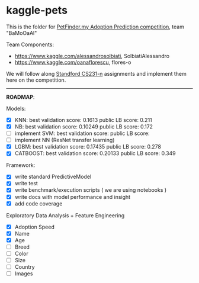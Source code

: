 # kaggle-pets

This is the folder for [PetFinder.my Adoption Prediction competition](https://www.kaggle.com/c/petfinder-adoption-prediction), team "BaMoOaAl"

Team Components:
- https://www.kaggle.com/alessandrosolbiati, SolbiatiAlessandro
- https://www.kaggle.com/oanaflorescu, flores-o

We will follow along [Standford CS231-n](http://cs231n.stanford.edu/) assignments and implement them here on the competition.

------

**ROADMAP**:

Models:
- [X] KNN:
 best validation score: 0.1613
 public LB score: 0.211
- [X] NB:
 best validation score: 0.10249
 public LB score: 0.172
- [ ] implement SVM:
 best validation score:
 public LB score:
- [ ] implement NN (ResNet transfer learning)
- [X] LGBM:
 best validation score: 0.17435
 public LB score: 0.278
- [X] CATBOOST:
 best validation score: 0.20133
 public LB score:  0.349

Framework:
- [X] write standard PredictiveModel
- [X] write test
- [X] write benchmark/execution scripts ( we are using notebooks )
- [X] write docs with model performance and insight
- [X] add code coverage

Exploratory Data Analysis + Feature Engineering
- [X] Adoption Speed
- [X] Name
- [X] Age
- [ ] Breed
- [ ] Color
- [ ] Size
- [ ] Country
- [ ] Images
